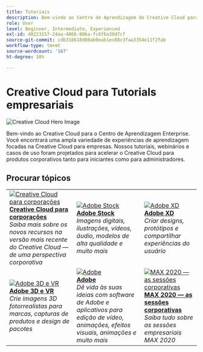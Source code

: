```yaml
---
title: Tutoriais
description: Bem-vindo ao Centro de Aprendizagem do Creative Cloud para empresas
role: User
level: Beginner, Intermediate, Experienced
exl-id: d0223157-24aa-486b-806a-fc6f6a36d7cf
source-git-commit: cdb318618d08ab0eab1ec88c3faa3354e11f2fab
workflow-type: tm+mt
source-wordcount: '167'
ht-degree: 10%

---
```


# Creative Cloud para Tutorials empresariais

![Creative Cloud Hero Image](assets/hero_cce.jpg)

Bem-vindo ao Creative Cloud para o Centro de Aprendizagem Enterprise. Você encontrará uma ampla variedade de experiências de aprendizagem focadas na Creative Cloud para empresas. Nossos tutoriais, webinários e casos de uso foram projetados para acelerar o Creative Cloud para produtos corporativos tanto para iniciantes como para administradores.

## Procurar tópicos

<table style="table-layout:fixed">
<tr>
  <td>
    <a href="cce/overview-cce.md">
      <img alt="Creative Cloud para corporações" src="assets/CCEbanner.png" />
    </a>
    <div>
   <a href="cce/overview-cce.md"><strong>Creative Cloud para corporações</strong></a>
    </div>
    <em>Saiba mais sobre os novos recursos na versão mais recente do Creative Cloud — de uma perspectiva corporativa</em>
    <br>
  </td>
  <td>
    <a href="stock/overview-stock.md">
      <img alt="Adobe Stock" src="assets/Stock.jpg" />
    </a>
    <div>
   <a href="stock/overview-stock.md"><strong>Adobe Stock</strong></a>
    </div>
    <em>Imagens digitais, ilustrações, vídeos, áudio, modelos de alta qualidade e muito mais</em>
    <br>
  </td>
  <td>
    <a href="xd/overview-xd.md">
      <img alt="Adobe XD" src="assets/XD.jpg" />
    </a>
    <div>
   <a href="xd/overview-xd.md"><strong>Adobe XD</strong></a>
    </div>
    <em>Criar designs, protótipos e compartilhar experiências do usuário</em>
    <br>
  </td>
</tr>
<tr>
  <td>
   <a href="3di/overview-3di.md">
      <img alt="Adobe 3D e VR" src="assets/Dimenio.jpg" />
    </a>
    <div>
   <a href="3di/overview-3di.md"><strong>Adobe 3D e VR</strong></a>
    </div>
    <em>Crie imagens 3D fotorrealistas para marcas, capturas de produtos e design de pacotes</em>
    <br>
  </td>
  <td>
  <a href="dva/overview-dva.md">
      <img alt="Adobe" src="assets/CCEbanner-DVA.png" />
    </a>
    <div>
   <a href="dva/overview-dva.md"><strong>Adobe</strong></a>
    </div>
    <em>Dê vida às suas ideias com software de Adobe e aplicativos para edição de vídeo, animações, efeitos visuais, animações e muito mais</em>
    <br>
  </td>
  <td>
    <a href="max2020/overview-max.md">
      <img alt="MAX 2020 — as sessões corporativas" src="assets/MAX.jpg" />
    </a>
    <div>
   <a href="max2020/overview-max.md"><strong>MAX 2020 — as sessões corporativas</strong></a>
    </div>
    <em>Saiba tudo sobre as sessões empresariais MAX 2020</em>
    <br>
  </td>
</tr>
</table>
